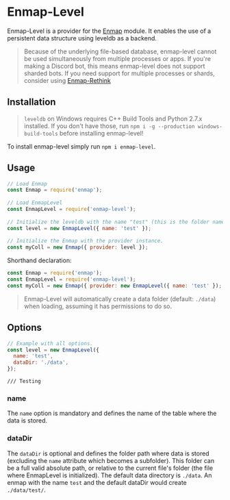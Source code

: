# Enmap-Level

Enmap-Level is a provider for the [Enmap](https://www.npmjs.com/package/enmap) module. It enables the use of a persistent data structure using leveldb as a backend.

> Because of the underlying file-based database, enmap-level cannot be used simultaneously from multiple processes or apps. If you're making a Discord bot, this means enmap-level does not support sharded bots. If you need support for multiple processes or shards, consider using [Enmap-Rethink](https://www.npmjs.com/package/enmap-rethink)

## Installation

> `leveldb` on Windows requires C++ Build Tools and Python 2.7.x installed. If you don't have those, run `npm i -g --production windows-build-tools` before installing enmap-level!

To install enmap-level simply run `npm i enmap-level`.

## Usage

```js
// Load Enmap
const Enmap = require('enmap');
 
// Load EnmapLevel
const EnmapLevel = require('enmap-level');
 
// Initialize the leveldb with the name "test" (this is the folder name in ./data)
const level = new EnmapLevel({ name: 'test' });
 
// Initialize the Enmap with the provider instance.
const myColl = new Enmap({ provider: level });
```

Shorthand declaration: 

```js
const Enmap = require('enmap');
const EnmapLevel = require('enmap-level');
const myColl = new Enmap({ provider: new EnmapLevel({ name: 'test' }); });
```

> Enmap-Level will automatically create a data folder (default: `./data`) when loading, assuming it has permissions to do so.

## Options

```js
// Example with all options.
const level = new EnmapLevel({ 
  name: 'test',
  dataDir: './data',
});
```
```Test
/// Testing
```
### name

The `name` option is mandatory and defines the name of the table where the data is stored. 

### dataDir

The `dataDir` is optional and defines the folder path where data is stored (excluding the `name` attribute which becomes a subfolder). This folder can be a full valid absolute path, or relative to the current file's folder (the file where EnmapLevel is initialized). The default data directory is `./data`. An enmap with the name `test` and the default dataDir would create `./data/test/`.
